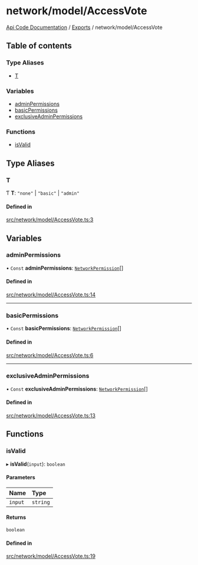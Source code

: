 # network/model/AccessVote
 
[Api Code Documentation](../README.md) / [Exports](../modules.md) / network/model/AccessVote

## Table of contents

### Type Aliases

- [T](network_model_AccessVote.md#t)

### Variables

- [adminPermissions](network_model_AccessVote.md#adminpermissions)
- [basicPermissions](network_model_AccessVote.md#basicpermissions)
- [exclusiveAdminPermissions](network_model_AccessVote.md#exclusiveadminpermissions)

### Functions

- [isValid](network_model_AccessVote.md#isvalid)

## Type Aliases

### T

Ƭ **T**: ``"none"`` \| ``"basic"`` \| ``"admin"``

#### Defined in

[src/network/model/AccessVote.ts:3](https://github.com/openkfw/TruBudget/blob/965031f/api/src/network/model/AccessVote.ts#L3)

## Variables

### adminPermissions

• `Const` **adminPermissions**: [`NetworkPermission`](network_model_Nodes.md#networkpermission)[]

#### Defined in

[src/network/model/AccessVote.ts:14](https://github.com/openkfw/TruBudget/blob/965031f/api/src/network/model/AccessVote.ts#L14)

___

### basicPermissions

• `Const` **basicPermissions**: [`NetworkPermission`](network_model_Nodes.md#networkpermission)[]

#### Defined in

[src/network/model/AccessVote.ts:6](https://github.com/openkfw/TruBudget/blob/965031f/api/src/network/model/AccessVote.ts#L6)

___

### exclusiveAdminPermissions

• `Const` **exclusiveAdminPermissions**: [`NetworkPermission`](network_model_Nodes.md#networkpermission)[]

#### Defined in

[src/network/model/AccessVote.ts:13](https://github.com/openkfw/TruBudget/blob/965031f/api/src/network/model/AccessVote.ts#L13)

## Functions

### isValid

▸ **isValid**(`input`): `boolean`

#### Parameters

| Name | Type |
| :------ | :------ |
| `input` | `string` |

#### Returns

`boolean`

#### Defined in

[src/network/model/AccessVote.ts:19](https://github.com/openkfw/TruBudget/blob/965031f/api/src/network/model/AccessVote.ts#L19)
